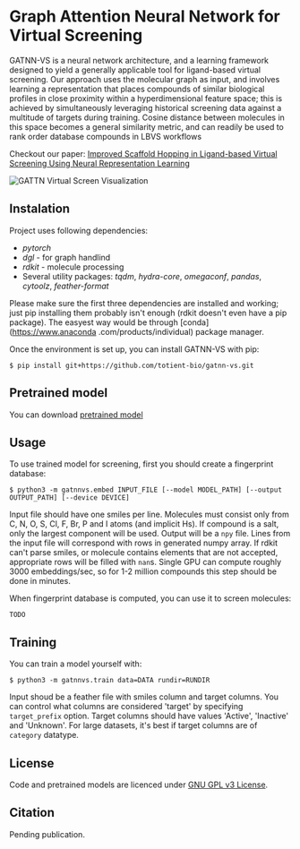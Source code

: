 # Graph Attention Neural Network for Virtual Screening

GATNN-VS is a neural network architecture, and a learning framework designed to yield a generally applicable tool for ligand-based virtual screening. Our approach uses the molecular graph as input, and involves learning a representation that places compounds of similar biological profiles in close proximity within a hyperdimensional feature space; this is achieved by simultaneously leveraging historical screening data against a multitude of targets during training. Cosine distance between molecules in this space becomes a general similarity metric, and can readily be used to rank order database compounds in LBVS workflows

Checkout our paper: [Improved Scaffold Hopping in Ligand-based Virtual Screening Using Neural Representation Learning](#)

![GATTN Virtual Screen Visualization](https://github.com/totient-bio/gatnn-vs/raw/master/images/gatnn-screening.png)

## Instalation

Project uses following dependencies:

* *pytorch*
* *dgl* - for graph handlind
* *rdkit* - molecule processing
* Several utility packages: *tqdm*, *hydra-core*, *omegaconf*, *pandas*, *cytoolz*, *feather-format*

Please make sure the first three dependencies are installed and working; just pip installing them
 probably isn't enough (rdkit doesn't even have a pip package). The easyest way would be through 
 [conda]
 (https://www.anaconda
 .com/products/individual) package manager.

Once the environment is set up, you can install GATNN-VS with pip:

    $ pip install git+https://github.com/totient-bio/gatnn-vs.git

## Pretrained model

You can download [pretrained model](https://totient-pretrained.s3.amazonaws.com/gatnn-vs/gatnn-model-final.tar.gz)

## Usage

To use trained model for screening, first you should create a fingerprint database:

    $ python3 -m gatnnvs.embed INPUT_FILE [--model MODEL_PATH] [--output OUTPUT_PATH] [--device DEVICE]

Input file should have one smiles per line. Molecules must consist only from C, N, O, S, Cl, F, Br, P and I atoms (and implicit Hs). If compound is a salt, only the largest component will be used. Output will be a `npy` file. Lines from the input file will correspond with rows in generated numpy array. If rdkit can't parse smiles, or molecule contains elements that are not accepted, appropriate rows will be filled with `nan`s. Single GPU can compute roughly 3000 embeddings/sec, so for 1-2 million compounds this step should be done in minutes.

When fingerprint database is computed, you can use it to screen molecules:

    TODO

## Training

You can train a model yourself with:

    $ python3 -m gatnnvs.train data=DATA rundir=RUNDIR

Input shoud be a feather file with smiles column and target columns. You can control what columns are considered 'target' by specifying `target_prefix` option. Target columns should have values 'Active', 'Inactive' and 'Unknown'. For large datasets, it's best if target columns are of `category` datatype.

## License

Code and pretrained models are licenced under [GNU GPL v3 License](LICENSE).

## Citation

Pending publication.
